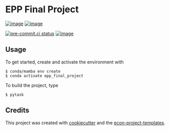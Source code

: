 # EPP Final Project

[![image](https://img.shields.io/github/actions/workflow/status/schn3id/epp_final_project/main.yml?branch=main)](https://github.com/schn3id/epp_final_project/actions?query=branch%3Amain) [![image](https://codecov.io/gh/schn3id/epp_final_project/branch/main/graph/badge.svg)](https://codecov.io/gh/schn3id/epp_final_project)

[![pre-commit.ci status](https://results.pre-commit.ci/badge/github/schn3id/epp_final_project/main.svg)](https://results.pre-commit.ci/latest/github/schn3id/epp_final_project/main)
[![image](https://img.shields.io/badge/code%20style-black-000000.svg)](https://github.com/psf/black)

## Usage

To get started, create and activate the environment with

```console
$ conda/mamba env create
$ conda activate epp_final_project
```

To build the project, type

```console
$ pytask
```

## Credits

This project was created with [cookiecutter](https://github.com/audreyr/cookiecutter)
and the
[econ-project-templates](https://github.com/OpenSourceEconomics/econ-project-templates).
